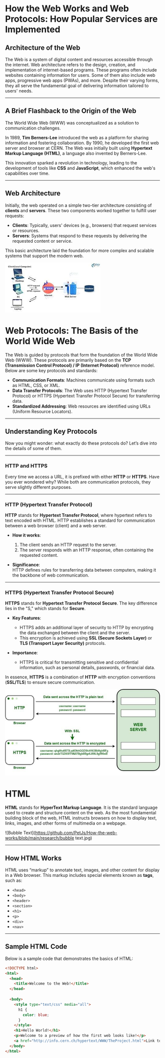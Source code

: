 # How the Web Works and Web Protocols: How Popular Services are Implemented

## Architecture of the Web
The Web is a system of digital content and resources accessible through the internet. Web architecture refers to the design, creation, and implementation of internet-based programs. These programs often include websites containing information for users. Some of them also include web apps, progressive web apps (PWAs), and more. Despite their varying forms, they all serve the fundamental goal of delivering information tailored to users' needs.

---

## A Brief Flashback to the Origin of the Web
The World Wide Web (WWW) was conceptualized as a solution to communication challenges.

In 1989, **Tim Berners-Lee** introduced the web as a platform for sharing information and fostering collaboration. By 1990, he developed the first web server and browser at CERN. The Web was initially built using **Hypertext Markup Language (HTML)**, a language also invented by Berners-Lee.

This innovation sparked a revolution in technology, leading to the development of tools like **CSS** and **JavaScript**, which enhanced the web's capabilities over time.

---

## Web Architecture
Initially, the web operated on a simple two-tier architecture consisting of **clients** and **servers**. These two components worked together to fulfill user requests:

- **Clients**: Typically, users' devices (e.g., browsers) that request services or resources.
- **Servers**: Systems that respond to these requests by delivering the requested content or service.

This basic architecture laid the foundation for more complex and scalable systems that support the modern web.

![Web Architecture ](https://github.com/PetJs/How-the-web-works/blob/main/research/web-archi.jpg)

# Web Protocols: The Basis of the World Wide Web

The Web is guided by protocols that form the foundation of the World Wide Web (WWW). These protocols are primarily based on the **TCP (Transmission Control Protocol) / IP (Internet Protocol)** reference model. Below are some key protocols and standards:

- **Communication Formats**: Machines communicate using formats such as HTML, CSS, or XML.  
- **Data Transfer Protocols**: The Web uses HTTP (Hypertext Transfer Protocol) or HTTPS (Hypertext Transfer Protocol Secure) for transferring data.  
- **Standardized Addressing**: Web resources are identified using URLs (Uniform Resource Locators).  

---

## Understanding Key Protocols
Now you might wonder: what exactly do these protocols do? Let’s dive into the details of some of them.

---

### HTTP and HTTPS
Every time we access a URL, it is prefixed with either **HTTP** or **HTTPS**. Have you ever wondered why? While both are communication protocols, they serve slightly different purposes.

---

### HTTP (Hypertext Transfer Protocol)
**HTTP** stands for **Hypertext Transfer Protocol**, where hypertext refers to text encoded with HTML. HTTP establishes a standard for communication between a web browser (client) and a web server.

- **How it works**:  
  1. The client sends an HTTP request to the server.  
  2. The server responds with an HTTP response, often containing the requested content.  

- **Significance**:  
  HTTP defines rules for transferring data between computers, making it the backbone of web communication.

---

### HTTPS (Hypertext Transfer Protocol Secure)
**HTTPS** stands for **Hypertext Transfer Protocol Secure**. The key difference lies in the "S," which stands for **Secure**.

- **Key Features**:  
  - HTTPS adds an additional layer of security to HTTP by encrypting the data exchanged between the client and the server.  
  - This encryption is achieved using **SSL (Secure Sockets Layer)** or **TLS (Transport Layer Security)** protocols.  

- **Importance**:  
  - HTTPS is critical for transmitting sensitive and confidential information, such as personal details, passwords, or financial data.  

In essence, **HTTPS** is a combination of **HTTP** with encryption conventions (**SSL/TLS**) to ensure secure communication.

![HTTP/HTTPS](https://github.com/PetJs/How-the-web-works/blob/main/research/http-https.jpg)

# HTML

**HTML** stands for **HyperText Markup Language**. It is the standard language used to create and structure content on the web. As the most fundamental building block of the web, HTML instructs browsers on how to display text, links, images, and other forms of multimedia on a webpage.

![Bubble Text](https://github.com/PetJs/How-the-web-works/blob/main/research/bubble text.jpg)

---

## How HTML Works

HTML uses “markup” to annotate text, images, and other content for display in a Web browser. This markup includes special elements known as **tags**, such as:

- `<head>`  
- `<body>`  
- `<header>`  
- `<section>`  
- `<h1>`  
- `<p>`  
- `<div>`  
- `<nav>`  

---

## Sample HTML Code

Below is a sample code that demonstrates the basics of HTML:

```html
<!DOCTYPE html>
<html>
  <head>
    <title>Welcome to the Web!</title>
  </head>

  <body>
    <style type="text/css" media="all">
      h1 {
        color: blue;
      }
    </style>
    <h1>Hello World!</h1>
    <p>Welcome to a preview of how the first web looks like!</p>
    <a href="http://info.cern.ch/hypertext/WWW/TheProject.html">Link to the first webpage</a>
  </body>
</html>
